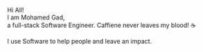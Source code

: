 <div > 
  <p>Hi All! <br> 
    I am Mohamed Gad, <br>
     a full-stack Software Engineer. Caffiene never leaves my blood! ☕
  </p>
  <p> 
    I use Software to help people and leave an impact.
  </p>
</div> 
